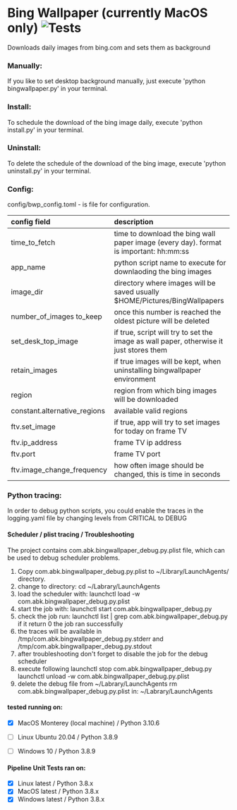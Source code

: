 # Bing Wallpaper (currently MacOS only) ![Tests](https://github.com/alexbigkid/bingWallPaper/actions/workflows/pipeline.yml/badge.svg)
Downloads daily images from bing.com and sets them as background


### Manually:
If you like to set desktop background manually,
just execute 'python bingwallpaper.py' in your terminal.


### Install:
To schedule the download of the bing image daily,
execute 'python install.py' in your terminal.


### Uninstall:
To delete the schedule of the download of the bing image,
execute 'python uninstall.py' in your terminal.


### Config:
config/bwp_config.toml - is file for configuration.

| config field                 | description                                                                            |
| :--------------------------- | :------------------------------------------------------------------------------------- |
| time_to_fetch                | time to download the bing wall paper image (every day). format is important: hh:mm:ss  |
| app_name                     | python script name to execute for downlaoding the bing images                          |
| image_dir                    | directory where images will be saved usually $HOME/Pictures/BingWallpapers             |
| number_of_images to_keep     | once this number is reached the oldest picture will be deleted                         |
| set_desk_top_image           | if true, script will try to set the image as wall paper, otherwise it just stores them |
| retain_images                | if true images will be kept, when uninstalling bingwallpaper environment               |
| region                       | region from which bing images will be downloaded                                       |
| constant.alternative_regions | available valid regions                                                                |
| ftv.set_image                | if true, app will try to set images for today on frame TV                              |
| ftv.ip_address               | frame TV ip address                                                                    |
| ftv.port                     | frame TV port                                                                          |
| ftv.image_change_frequency   | how often image should be changed, this is time in seconds                             |


### Python tracing:
In order to debug python scripts, you could enable the traces in the
logging.yaml file by changing levels from CRITICAL to DEBUG


#### Scheduler / plist tracing / Troubleshooting
The project contains com.abk.bingwallpaper_debug.py.plist file, which can be used to debug scheduler problems.
1. Copy com.abk.bingwallpaper_debug.py.plist to ~/Library/LaunchAgents/ directory.
2. change to directory: cd ~/Labrary/LaunchAgents
3. load the scheduler with: launchctl load -w com.abk.bingwallpaper_debug.py.plist
4. start the job with: launchctl start com.abk.bingwallpaper_debug.py
5. check the job run: launchctl list | grep com.abk.bingwallpaper_debug.py
   if it return 0 the job ran successfully
6. the traces will be available in
   /tmp/com.abk.bingwallpaper_debug.py.stderr
   and
   /tmp/com.abk.bingwallpaper_debug.py.stdout
7. after troubleshooting don't forget to disable the job for the debug scheduler
8. execute following
   launchctl stop com.abk.bingwallpaper_debug.py
   launchctl unload -w com.abk.bingwallpaper_debug.py.plist
9. delete the debug file from ~/Labrary/LaunchAgents
   rm com.abk.bingwallpaper_debug.py.plist in: ~/Labrary/LaunchAgents


#### tested running on:
- [x] MacOS Monterey (local machine) / Python 3.10.6
- [ ] Linux Ubuntu 20.04  / Python 3.8.9
- [ ] Windows 10 / Python 3.8.9


#### Pipeline Unit Tests ran on:
- [x] Linux latest / Python 3.8.x
- [x] MacOS latest / Python 3.8.x
- [x] Windows latest / Python 3.8.x
